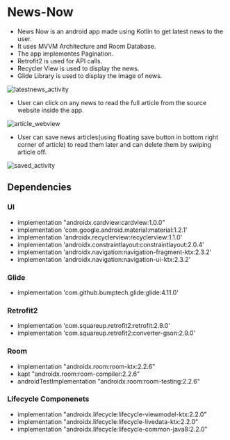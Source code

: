 # News-Now
- News Now is an android app made using Kotlin to get latest news to the user.
- It uses MVVM Architecture and Room Database.
- The app implementes Pagination.
- Retrofit2 is used for API calls.
- Recycler View is used to display the news.
- Glide Library is used to display the image of news.

![latestnews_activity](https://user-images.githubusercontent.com/48640844/106473814-3f1d7a80-64ca-11eb-8078-aaf8b55cc17e.png)

- User can click on any news to read the full article from the source website inside the app.

![article_webview](https://user-images.githubusercontent.com/48640844/105638771-ab7cf600-5e9a-11eb-9e1f-35871f8c02f2.png)

- User can save news articles(using floating save button in bottom right corner of article) to read them later and can delete them by swiping article off. 

![saved_activity](https://user-images.githubusercontent.com/48640844/106473826-42186b00-64ca-11eb-8e19-f4a8d54329f5.png)

## Dependencies
### UI
- implementation "androidx.cardview:cardview:1.0.0"
- implementation 'com.google.android.material:material:1.2.1'
- implementation 'androidx.recyclerview:recyclerview:1.1.0'
- implementation 'androidx.constraintlayout:constraintlayout:2.0.4'
- implementation 'androidx.navigation:navigation-fragment-ktx:2.3.2'
- implementation 'androidx.navigation:navigation-ui-ktx:2.3.2'

### Glide
- implementation 'com.github.bumptech.glide:glide:4.11.0'

### Retrofit2
- implementation 'com.squareup.retrofit2:retrofit:2.9.0'
- implementation 'com.squareup.retrofit2:converter-gson:2.9.0'

### Room
 - implementation "androidx.room:room-ktx:2.2.6"
 - kapt "androidx.room:room-compiler:2.2.6"
 - androidTestImplementation "androidx.room:room-testing:2.2.6"
 
 ### Lifecycle Componenets
 - implementation "androidx.lifecycle:lifecycle-viewmodel-ktx:2.2.0"
 - implementation "androidx.lifecycle:lifecycle-livedata-ktx:2.2.0"
 - implementation "androidx.lifecycle:lifecycle-common-java8:2.2.0"
